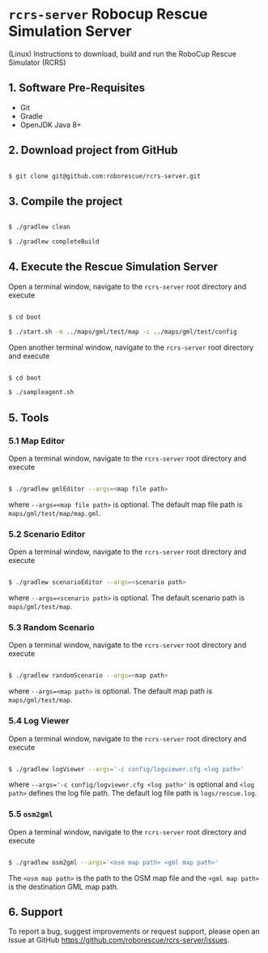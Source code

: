 # `rcrs-server` Robocup Rescue Simulation Server

(Linux) Instructions to download, build and run the RoboCup Rescue Simulator (RCRS)

## 1. Software Pre-Requisites

- Git
- Gradle
- OpenJDK Java 8+

## 2. Download project from GitHub

```bash

$ git clone git@github.com:roborescue/rcrs-server.git
```

## 3. Compile the project

```bash

$ ./gradlew clean

$ ./gradlew completeBuild
```

## 4. Execute the Rescue Simulation Server

Open a terminal window, navigate to the ```rcrs-server``` root directory and execute

```bash

$ cd boot

$ ./start.sh -m ../maps/gml/test/map -c ../maps/gml/test/config
```

Open another terminal window, navigate to the ```rcrs-server``` root directory and execute

```bash

$ cd boot

$ ./sampleagent.sh
```

## 5. Tools

### 5.1 Map Editor

Open a terminal window, navigate to the ```rcrs-server``` root directory and execute

```bash

$ ./gradlew gmlEditor --args=<map file path>
```
where ```--args=<map file path>``` is optional. The default map file path is ```maps/gml/test/map/map.gml```.

### 5.2 Scenario Editor

Open a terminal window, navigate to the ```rcrs-server``` root directory and execute

```bash

$ ./gradlew scenarioEditor --args=<scenario path>
```
where ```--args=<scenario path>``` is optional. The default scenario path is ```maps/gml/test/map```.

### 5.3 Random Scenario

Open a terminal window, navigate to the ```rcrs-server``` root directory and execute

```bash

$ ./gradlew randomScenario --args=<map path>
```
where ```--args=<map path>``` is optional. The default map path is ```maps/gml/test/map```.

### 5.4 Log Viewer

Open a terminal window, navigate to the ```rcrs-server``` root directory and execute

```bash

$ ./gradlew logViewer --args='-c config/logviewer.cfg <log path>'
```
where ```--args='-c config/logviewer.cfg <log path>'``` is optional and ```<log path>``` defines the log file path. The default log file path is ```logs/rescue.log```.

### 5.5 `osm2gml`

Open a terminal window, navigate to the ```rcrs-server``` root directory and execute

```bash

$ ./gradlew osm2gml --args='<osm map path> <gml map path>'
```
The ```<osm map path>``` is the path to the OSM map file and the ```<gml map path>``` is the destination GML map path.

## 6. Support

To report a bug, suggest improvements or request support, please open an issue at GitHub <https://github.com/roborescue/rcrs-server/issues>.
